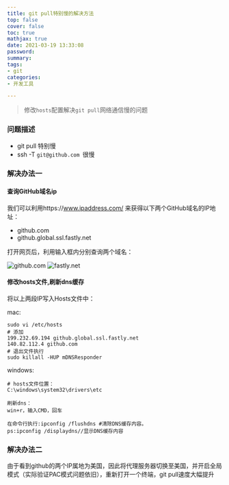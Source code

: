 ```yaml
---
title: git pull特别慢的解决方法
top: false
cover: false
toc: true
mathjax: true
date: 2021-03-19 13:33:08
password:
summary:
tags:
- git
categories:
- 开发工具

---
```


> 修改`hosts`配置解决`git pull`网络通信慢的问题

<!--more -->

### 问题描述

- git pull 特别慢
- ssh -T `git@github.com `很慢


### 解决办法一

#### 查询GitHub域名ip

我们可以利用https://www.ipaddress.com/ 来获得以下两个GitHub域名的IP地址：

- github.com
- github.global.ssl.fastly.net

打开网页后，利用输入框内分别查询两个域名：

![github.com](https://aamuqiao.oss-cn-beijing.aliyuncs.com/uPic/Lfp4Xj.png)
![fastly.net](https://aamuqiao.oss-cn-beijing.aliyuncs.com/uPic/7rUMBA.png)


#### 修改hosts文件,刷新dns缓存

将以上两段IP写入Hosts文件中：

mac:

```
sudo vi /etc/hosts
# 添加
199.232.69.194 github.global.ssl.fastly.net
140.82.112.4 github.com
# 退出文件执行
sudo killall -HUP mDNSResponder
```

windows:

```
# hosts文件位置：
C:\windows\system32\drivers\etc

刷新dns：
win+r，输入CMD，回车

在命令行执行:ipconfig /flushdns #清除DNS缓存内容。
ps:ipconfig /displaydns//显示DNS缓存内容
```

### 解决办法二

由于看到github的两个IP属地为美国，因此将代理服务器切换至美国，并开启全局模式（实际验证PAC模式问题依旧），重新打开一个终端，git pull速度大幅提升